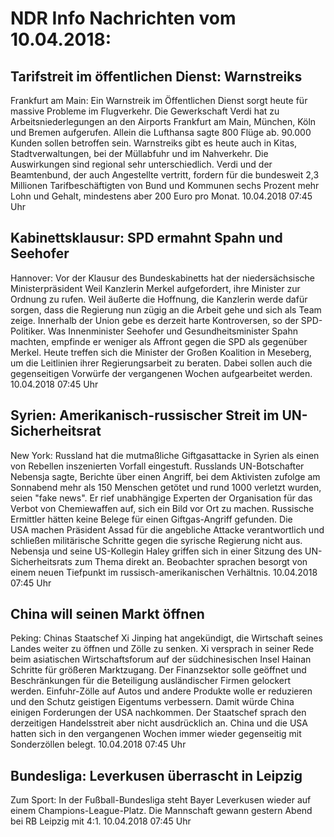 # NDR Info Nachrichten vom 10.04.2018:


## Tarifstreit im öffentlichen Dienst: Warnstreiks
Frankfurt am Main: Ein Warnstreik im Öffentlichen Dienst sorgt heute für massive Probleme im Flugverkehr. Die Gewerkschaft Verdi hat zu Arbeitsniederlegungen an den Airports Frankfurt am Main, München, Köln und Bremen aufgerufen. Allein die Lufthansa sagte 800 Flüge ab. 90.000 Kunden sollen betroffen sein. Warnstreiks gibt es heute auch in Kitas, Stadtverwaltungen, bei der Müllabfuhr und im Nahverkehr. Die Auswirkungen sind regional sehr unterschiedlich. Verdi und der Beamtenbund, der auch Angestellte vertritt, fordern für die bundesweit 2,3 Millionen Tarifbeschäftigten von Bund und Kommunen sechs Prozent mehr Lohn und Gehalt, mindestens aber 200 Euro pro Monat. 10.04.2018 07:45 Uhr 

## Kabinettsklausur: SPD ermahnt Spahn und Seehofer
Hannover: Vor der Klausur des Bundeskabinetts hat der niedersächsische Ministerpräsident Weil Kanzlerin Merkel aufgefordert, ihre Minister zur Ordnung zu rufen. Weil äußerte die Hoffnung, die Kanzlerin werde dafür sorgen, dass die Regierung nun zügig an die Arbeit gehe und sich als Team zeige. Innerhalb der Union gebe es derzeit harte Kontroversen, so der SPD-Politiker. Was Innenminister Seehofer und Gesundheitsminister Spahn machten, empfinde er weniger als Affront gegen die SPD als gegenüber Merkel. Heute treffen sich die Minister der Großen Koalition in Meseberg, um die Leitlinien ihrer Regierungsarbeit zu beraten. Dabei sollen auch die gegenseitigen Vorwürfe der vergangenen Wochen aufgearbeitet werden. 10.04.2018 07:45 Uhr 

## Syrien: Amerikanisch-russischer Streit im UN-Sicherheitsrat
New York: Russland hat die mutmaßliche Giftgasattacke in Syrien als einen von Rebellen inszenierten Vorfall eingestuft. Russlands UN-Botschafter Nebensja sagte, Berichte über einen Angriff, bei dem Aktivisten zufolge am Sonnabend mehr als 150 Menschen getötet und rund 1000 verletzt wurden, seien "fake news". Er rief unabhängige Experten der Organisation für das Verbot von Chemiewaffen auf, sich ein Bild vor Ort zu machen. Russische Ermittler hätten keine Belege für einen Giftgas-Angriff gefunden. Die USA machen Präsident Assad für die angebliche Attacke verantwortlich und schließen militärische Schritte gegen die syrische Regierung nicht aus. Nebensja und seine US-Kollegin Haley griffen sich in einer Sitzung des UN-Sicherheitsrats zum Thema direkt an. Beobachter sprachen besorgt von einem neuen Tiefpunkt im russisch-amerikanischen Verhältnis. 10.04.2018 07:45 Uhr 

## China will seinen Markt öffnen
Peking:	Chinas Staatschef Xi Jinping hat angekündigt, die Wirtschaft seines Landes weiter zu öffnen und Zölle zu senken. Xi versprach in seiner Rede beim asiatischen Wirtschaftsforum auf der südchinesischen Insel Hainan Schritte für größeren Marktzugang. Der Finanzsektor solle geöffnet und Beschränkungen für die Beteiligung ausländischer Firmen gelockert werden. Einfuhr-Zölle auf Autos und andere Produkte wolle er reduzieren und den Schutz geistigen Eigentums verbessern. Damit würde China einigen Forderungen der USA nachkommen. Der Staatschef sprach den derzeitigen Handelsstreit aber nicht ausdrücklich an. China und die USA hatten sich in den vergangenen Wochen immer wieder gegenseitig mit Sonderzöllen belegt. 10.04.2018 07:45 Uhr 

## Bundesliga: Leverkusen überrascht in Leipzig
Zum Sport: In der Fußball-Bundesliga steht Bayer Leverkusen wieder auf einem Champions-League-Platz. Die Mannschaft gewann gestern Abend bei RB Leipzig mit 4:1. 10.04.2018 07:45 Uhr 
